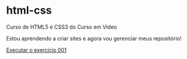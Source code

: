 # html-css
 Curso de HTML5 e CSS3 do Curso em Video

 Estou aprendendo a criar sites e agora vou gerenciar meus repositório!

 <a href="https://rodrigomaruya.github.io/html-css/exercicio/ex001/index.html">Executar o exercício 001</a>
